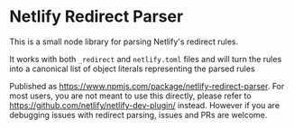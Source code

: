 # Netlify Redirect Parser

This is a small node library for parsing Netlify's redirect rules.

It works with both `_redirect` and `netlify.toml` files and will
turn the rules into a canonical list of object literals representing
the parsed rules

Published as https://www.npmjs.com/package/netlify-redirect-parser. For most users, you are not meant to use this directly, please refer to https://github.com/netlify/netlify-dev-plugin/ instead. However if you are debugging issues with redirect parsing, issues and PRs are welcome.
